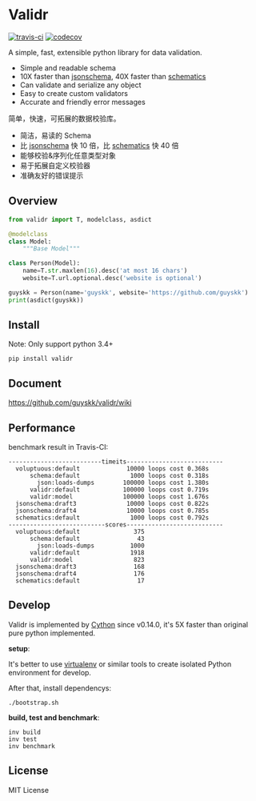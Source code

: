 # Validr

[![travis-ci](https://api.travis-ci.org/guyskk/validr.svg)](https://travis-ci.org/guyskk/validr) [![codecov](https://codecov.io/gh/guyskk/validr/branch/master/graph/badge.svg)](https://codecov.io/gh/guyskk/validr)

A simple, fast, extensible python library for data validation.

- Simple and readable schema
- 10X faster than [jsonschema](https://github.com/Julian/jsonschema),
  40X faster than [schematics](https://github.com/schematics/schematics)
- Can validate and serialize any object
- Easy to create custom validators
- Accurate and friendly error messages

简单，快速，可拓展的数据校验库。

- 简洁，易读的 Schema
- 比 [jsonschema](https://github.com/Julian/jsonschema) 快 10 倍，比 [schematics](https://github.com/schematics/schematics) 快 40 倍
- 能够校验&序列化任意类型对象
- 易于拓展自定义校验器
- 准确友好的错误提示

## Overview

```python
from validr import T, modelclass, asdict

@modelclass
class Model:
    """Base Model"""

class Person(Model):
    name=T.str.maxlen(16).desc('at most 16 chars')
    website=T.url.optional.desc('website is optional')

guyskk = Person(name='guyskk', website='https://github.com/guyskk')
print(asdict(guyskk))
```

## Install

Note: Only support python 3.4+

    pip install validr

## Document

https://github.com/guyskk/validr/wiki

## Performance

benchmark result in Travis-CI:

```
--------------------------timeits---------------------------
  voluptuous:default             10000 loops cost 0.368s
      schema:default              1000 loops cost 0.318s
        json:loads-dumps        100000 loops cost 1.380s
      validr:default            100000 loops cost 0.719s
      validr:model              100000 loops cost 1.676s
  jsonschema:draft3              10000 loops cost 0.822s
  jsonschema:draft4              10000 loops cost 0.785s
  schematics:default              1000 loops cost 0.792s
---------------------------scores---------------------------
  voluptuous:default               375
      schema:default                43
        json:loads-dumps          1000
      validr:default              1918
      validr:model                 823
  jsonschema:draft3                168
  jsonschema:draft4                176
  schematics:default                17
```

## Develop

Validr is implemented by [Cython](http://cython.org/) since v0.14.0, it's 5X
faster than original pure python implemented.

**setup**:

It's better to use [virtualenv](https://virtualenv.pypa.io/en/stable/) or
similar tools to create isolated Python environment for develop.  

After that, install dependencys:

```
./bootstrap.sh
```

**build, test and benchmark**:

```
inv build
inv test
inv benchmark
```

## License

MIT License
